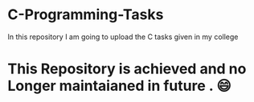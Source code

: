 # C-Programming-Tasks
In this repository I am going to upload the C tasks given in my college


# This Repository is achieved and no Longer maintaianed in future . :smile:
